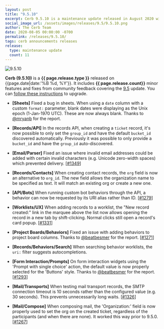 ```yaml
---
layout: post
title: "9.5.10"
excerpt: Cerb 9.5.10 is a maintenance update released in August 2020 with 11 minor features and fixes from community feedback.
social_image_url: /assets/images/releases/9.5/9.5.10.png
author: The Cerb Team
date: 2020-08-05 00:00:00 -0700
permalink: /releases/9.5.10/
tags: cerb announcements releases
release:
  type: maintenance update
  count: 11
---
```


<div class="cerb-screenshot">
<img src="{{page.social_image_url}}" class="screenshot" alt="9.5.10" style="max-width:500px;">
</div>

**Cerb (9.5.10)** is a **{{ page.release.type }}** released on {{page.date|date:'%B %d, %Y'}}. It includes **{{ page.release.count}}** minor features and fixes from community feedback covering the [9.5](/releases/9.5/) update.  You can [follow these instructions](/docs/upgrading/) to upgrade.

* **[Sheets]** Fixed a bug in sheets. When using a `date` column with a custom `format:` parameter, blank dates were displaying as the Unix epoch (1-Jan-1970 UTC). These are now always blank. Thanks to [@mryanb](https://github.com/mryanb) for the report.

* **[Records/API]** In the records API, when creating a `ticket` record, it's now possible to only set the `group_id` and have the default `bucket_id` discovered automatically. Previously it was possible to only provide a `bucket_id` and have the `group_id` auto-discovered.

* **[Email/Parser]** Fixed an issue where invalid email addresses could be added with certain invalid characters (e.g. Unicode zero-width spaces) which prevented delivery. [[#1349](https://github.com/jstanden/cerb/issues/1349)]

* **[Records/Contacts]** When creating contact records, the `org` field is now an alternative to `org_id`. The new field allows the organization name to be specified as text. It will match an existing org or create a new one.

* **[API/Bots]** When running custom bot behaviors through the API, a behavior can now be requested by its URI alias rather than ID. [[#1279](https://github.com/jstanden/cerb/issues/1279)]

* **[Worklists/UX]** When adding records to a worklist, the "New record created:" link in the marquee above the list now allows opening the record in a new tab by shift-clicking. Normal clicks still open a record's card popup. [[#1331](https://github.com/jstanden/cerb/issues/1331)]

* **[Project Boards/Behaviors]** Fixed an issue with adding behaviors to project board columns. Thanks to [@beatbesmer](https://github.com/beatbesmer) for the report. [[#1271](https://github.com/jstanden/cerb/issues/1271)]

* **[Records/Behaviors/Search]** When searching behavior worklists, the `uri:` filter suggests autocompletions.

* **[Form Interaction/Prompts]** On form interaction widgets using the 'Prompt with single choice' action, the default value is now properly selected for the 'Buttons' style. Thanks to [@beatbesmer](https://github.com/beatbesmer) for the report. [[#1293](https://github.com/jstanden/cerb/issues/1293)]

* **[Mail/Transports]** When testing mail transport records, the SMTP connection timeout is 10 seconds rather than the configured value (e.g. 30 seconds). This prevents unnecessarily long waits. [[#1326](https://github.com/jstanden/cerb/issues/1326)]

* **[Mail/Compose]** When composing mail, the 'Organization:' field is now properly used to set the org on the created ticket, regardless of the participants (and when there are none). It worked this way prior to 9.5.0. [[#1267](https://github.com/jstanden/cerb/issues/1267)]
